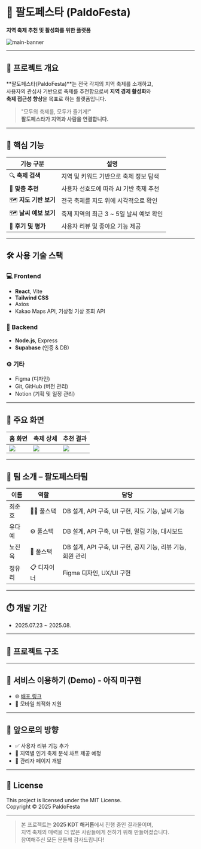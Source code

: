 # 🎉 팔도페스타 (PaldoFesta)  
**지역 축제 추천 및 활성화를 위한 플랫폼**

![main-banner](https://hrkrtvicgxfvjcdpndgi.supabase.co/storage/v1/object/public/personal-public//Group%2026.png)

---

## 📌 프로젝트 개요
**팔도페스타(PaldoFesta)**는 전국 각지의 지역 축제를 소개하고,  
사용자의 관심사 기반으로 축제를 추천함으로써 **지역 경제 활성화**와  
**축제 접근성 향상**을 목표로 하는 플랫폼입니다.

> "모두의 축제를, 모두가 즐기게!"  
> **팔도페스타가 지역과 사람을 연결합니다.**

---

## 🚀 핵심 기능

| 기능 구분      | 설명 |
| -------------- | ---- |
| 🔍 **축제 검색**     | 지역 및 키워드 기반으로 축제 정보 탐색 |
| 🎯 **맞춤 추천**     | 사용자 선호도에 따라 AI 기반 축제 추천 |
| 🗺️ **지도 기반 보기** | 전국 축제를 지도 위에 시각적으로 확인 |
| 🗺️ **날씨 예보 보기** | 축제 지역의 최근 3 ~ 5일 날씨 예보 확인 |
| 💬 **후기 및 평가**  | 사용자 리뷰 및 좋아요 기능 제공 |

---

## 🛠️ 사용 기술 스택

### 💻 Frontend
- **React**, Vite
- **Tailwind CSS**
- Axios
- Kakao Maps API, 기상청 기상 조회 API 

### 🧠 Backend
- **Node.js**, Express
- **Supabase** (인증 & DB)

### ⚙️ 기타
- Figma (디자인)
- Git, GitHub (버전 관리)
- Notion (기획 및 일정 관리)

---

## 📸 주요 화면

| 홈 화면 | 축제 상세 | 추천 결과 |
|--------|-----------|------------|
| ![](https://your-image-link-here.com/home.png) | ![](https://your-image-link-here.com/detail.png) | ![](https://your-image-link-here.com/recommend.png) |

---

## 👥 팀 소개 – 팔도페스타팀

| 이름 | 역할 | 담당 |
|------|------|------|
| 최준호 | 👨‍💻 풀스택 | DB 설계, API 구축, UI 구현, 지도 기능, 날씨 기능 |
| 유다예 | ⚙ 풀스택 | DB 설계, API 구축, UI 구현, 알림 기능, 대시보드 |
| 노진욱 | 🎨 풀스택 | DB 설계, API 구축, UI 구현, 공지 기능, 리뷰 기능, 회원 관리 |
| 정유리 | 📋 디자이너 | Figma 디자인, UX/UI 구현 |

---

## ⏱️ 개발 기간

- 2025.07.23 ~ 2025.08.

---

## 📂 프로젝트 구조
---

## 🔗 서비스 이용하기 (Demo) - 아직 미구현

- 🌐 [배포 링크](https://paldo-festa.vercel.app)
- 📱 모바일 최적화 지원

---

## 🙌 앞으로의 방향

- ✅ 사용자 리뷰 기능 추가
- 🔄 지역별 인기 축제 분석 차트 제공 예정
- 🔄 관리자 페이지 개발

---

## 📝 License

This project is licensed under the MIT License.  
Copyright © 2025 PaldoFesta

---

> 본 프로젝트는 **2025 KDT 해커톤**에서 진행 중인 결과물이며,  
> 지역 축제의 매력을 더 많은 사람들에게 전하기 위해 만들어졌습니다.  
> 참여해주신 모든 분들께 감사드립니다!
